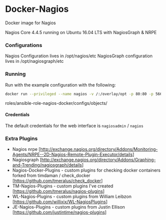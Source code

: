 # Docker-Nagios

Docker image for Nagios

Nagios Core 4.4.5 running on Ubuntu 16.04 LTS with NagiosGraph & NRPE

### Configurations
Nagios Configuration lives in /opt/nagios/etc
NagiosGraph configuration lives in /opt/nagiosgraph/etc

### Running
Run with the example configuration with the following:

```sh
docker run --privileged --name nagios -v /:/overlay/opt -p 80:80 -p 5666:5666 tmeralus/nagios:latest
```
roles/ansible-role-nagios-docker/configs/objects/
#### Credentials

The default credentials for the web interface is `nagiosadmin` / `nagios`

### Extra Plugins

* Nagios nrpe [<http://exchange.nagios.org/directory/Addons/Monitoring-Agents/NRPE--2D-Nagios-Remote-Plugin-Executor/details>]
* Nagiosgraph [<http://exchange.nagios.org/directory/Addons/Graphing-and-Trending/nagiosgraph/details>]
* Nagios-Docker-Plugins -  custom plugins for checking docker containers forked from  timdaman /
check_docker   [<https://github.com/tmeralus/check_docker>]
* TM-Nagios-Plugins -  custom plugins I've created [<https://github.com/tmeralus/nagios-plugins>]
* WL-Nagios-Plugins -  custom plugins from William Leibzon [<https://github.com/willixix/WL-NagiosPlugins>]
* JE-Nagios-Plugins -  custom plugins from Justin Ellison [<https://github.com/justintime/nagios-plugins>]
